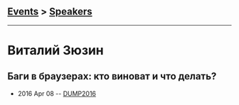 ## [Events](../README.md) > [Speakers](../speakers.md)
---

# Виталий Зюзин

## Баги в браузерах: кто виноват и что делать?
- 2016 Apr 08 -- [DUMP2016](https://www.youtube.com/watch?v=K4cQH85bntQ)    
